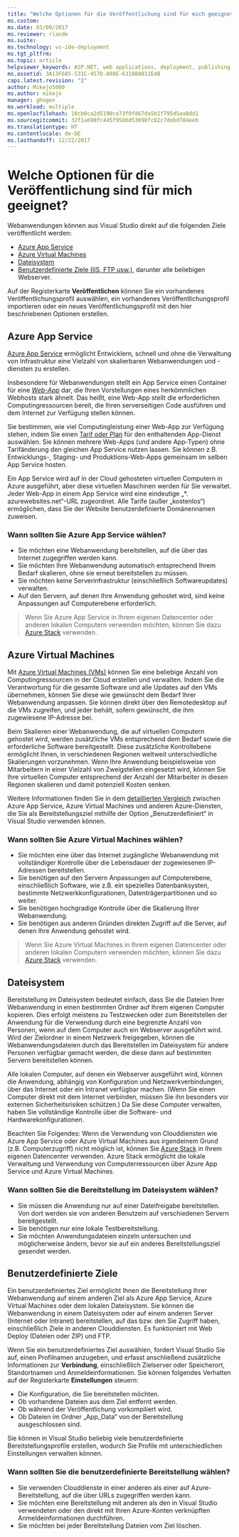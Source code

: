 ```yaml
---
title: "Welche Optionen für die Veröffentlichung sind für mich geeignet? | Microsoft-Dokumentation"
ms.custom: 
ms.date: 03/09/2017
ms.reviewer: riande
ms.suite: 
ms.technology: vs-ide-deployment
ms.tgt_pltfrm: 
ms.topic: article
helpviewer_keywords: ASP.NET, web applications, deployment, publishing
ms.assetid: 3A13F685-531C-457D-A98E-631888011E4B
caps.latest.revision: "1"
author: Mikejo5000
ms.author: mikejo
manager: ghogen
ms.workload: multiple
ms.openlocfilehash: 10cb0ca2d5190ce73f0fd67da5b1f795d5aa8dd1
ms.sourcegitcommit: 32f1a690fc445f9586d53698fc82c7debd784eeb
ms.translationtype: HT
ms.contentlocale: de-DE
ms.lasthandoff: 12/22/2017
---
```

# Welche Optionen für die Veröffentlichung sind für mich geeignet?

Webanwendungen können aus Visual Studio direkt auf die folgenden Ziele veröffentlicht werden:

- [Azure App Service](#azure-app-service)
- [Azure Virtual Machines](#azure-virtual-machines)
- [Dateisystem](#file-system)
- [Benutzerdefinierte Ziele (IIS, FTP usw.)](#custom-targets), darunter alle beliebigen Webserver.

Auf der Registerkarte **Veröffentlichen** können Sie ein vorhandenes Veröffentlichungsprofil auswählen, ein vorhandenes Veröffentlichungsprofil importieren oder ein neues Veröffentlichungsprofil mit den hier beschriebenen Optionen erstellen.

## Azure App Service

[Azure App Service](https://azure.microsoft.com/documentation/articles/app-service-value-prop-what-is/) ermöglicht Entwicklern, schnell und ohne die Verwaltung von Infrastruktur eine Vielzahl von skalierbaren Webanwendungen und -diensten zu erstellen.

Insbesondere für Webanwendungen stellt ein App Service einen Container für eine [*Web-App*](https://azure.microsoft.com/en-us/documentation/articles/app-service-web-overview/) dar, die Ihren Vorstellungen eines herkömmlichen Webhosts stark ähnelt. Das heißt, eine Web-App stellt die erforderlichen Computingressourcen bereit, die Ihren serverseitigen Code ausführen und dem Internet zur Verfügung stellen können.

Sie bestimmen, wie viel Computingleistung einer Web-App zur Verfügung stehen, indem Sie einen [Tarif oder Plan](https://azure.microsoft.com/documentation/articles/azure-web-sites-web-hosting-plans-in-depth-overview/) für den enthaltenden App-Dienst auswählen. Sie können mehrere Web-Apps (und andere App-Typen) ohne Tarifänderung den gleichen App Service nutzen lassen. Sie können z.B. Entwicklungs-, Staging- und Produktions-Web-Apps gemeinsam im selben App Service hosten.

Ein App Service wird auf in der Cloud gehosteten virtuellen Computern in Azure ausgeführt, aber diese virtuellen Maschinen werden für Sie verwaltet. Jeder Web-App in einem App Service wird eine eindeutige „\*. azurewebsites.net“-URL zugeordnet. Alle Tarife (außer „kostenlos“) ermöglichen, dass Sie der Website benutzerdefinierte Domänennamen zuweisen.

### Wann sollten Sie Azure App Service wählen?

- Sie möchten eine Webanwendung bereitstellen, auf die über das Internet zugegriffen werden kann.
- Sie möchten Ihre Webanwendung automatisch entsprechend Ihrem Bedarf skalieren, ohne sie erneut bereitstellen zu müssen.
- Sie möchten keine Serverinfrastruktur (einschließlich Softwareupdates) verwalten.
- Auf den Servern, auf denen Ihre Anwendung gehostet wird, sind keine Anpassungen auf Computerebene erforderlich.


> Wenn Sie Azure App Service in Ihrem eigenen Datencenter oder anderen lokalen Computern verwenden möchten, können Sie dazu [Azure Stack](https://azure.microsoft.com/overview/azure-stack/) verwenden.


## Azure Virtual Machines

Mit [Azure Virtual Machines (VMs)](https://azure.microsoft.com/documentation/services/virtual-machines/) können Sie eine beliebige Anzahl von Computingressourcen in der Cloud erstellen und verwalten. Indem Sie die Verantwortung für die gesamte Software und alle Updates auf den VMs übernehmen, können Sie diese wie gewünscht dem Bedarf Ihrer Webanwendung anpassen. Sie können direkt über den Remotedesktop auf die VMs zugreifen, und jeder behält, sofern gewünscht, die ihm zugewiesene IP-Adresse bei.

Beim Skalieren einer Webanwendung, die auf virtuellen Computern gehostet wird, werden zusätzliche VMs entsprechend dem Bedarf sowie die erforderliche Software bereitgestellt. Diese zusätzliche Kontrollebene ermöglicht Ihnen, in verschiedenen Regionen weltweit unterschiedliche Skalierungen vorzunehmen. Wenn Ihre Anwendung beispielsweise von Mitarbeitern in einer Vielzahl von Zweigstellen eingesetzt wird, können Sie Ihre virtuellen Computer entsprechend der Anzahl der Mitarbeiter in diesen Regionen skalieren und damit potenziell Kosten senken.

Weitere Informationen finden Sie in dem [detaillierten Vergleich](https://azure.microsoft.com/documentation/articles/choose-web-site-cloud-service-vm/) zwischen Azure App Service, Azure Virtual Machines und anderen Azure-Diensten, die Sie als Bereitstellungsziel mithilfe der Option „Benutzerdefiniert“ in Visual Studio verwenden können.

### Wann sollten Sie Azure Virtual Machines wählen?

- Sie möchten eine über das Internet zugängliche Webanwendung mit vollständiger Kontrolle über die Lebensdauer der zugewiesenen IP-Adressen bereitstellen.
- Sie benötigen auf den Servern Anpassungen auf Computerebene, einschließlich Software, wie z.B. ein spezielles Datenbanksysten, bestimmte Netzwerkkonfigurationen, Datenträgerpartitionen und so weiter.
- Sie benötigen hochgradige Kontrolle über die Skalierung Ihrer Webanwendung.
- Sie benötigen aus anderen Gründen direkten Zugriff auf die Server, auf denen Ihre Anwendung gehostet wird.

> Wenn Sie Azure Virtual Machines in Ihrem eigenen Datencenter oder anderen lokalen Computern verwenden möchten, können Sie dazu [Azure Stack](https://azure.microsoft.com/overview/azure-stack/) verwenden.


## Dateisystem

Bereitstellung im Dateisystem bedeutet einfach, dass Sie die Dateien Ihrer Webanwendung in einen bestimmten Ordner auf Ihrem eigenen Computer kopieren. Dies erfolgt meistens zu Testzwecken oder zum Bereitstellen der Anwendung für die Verwendung durch eine begrenzte Anzahl von Personen, wenn auf dem Computer auch ein Webserver ausgeführt wird. Wird der Zielordner in einem Netzwerk freigegeben, können die Webanwendungsdateien durch das Bereitstellen im Dateisystem für andere Personen verfügbar gemacht werden, die diese dann auf bestimmten Servern bereitstellen können.

Alle lokalen Computer, auf denen ein Webserver ausgeführt wird, können die Anwendung, abhängig von Konfiguration und Netzwerkverbindungen, über das Internet oder ein Intranet verfügbar machen. (Wenn Sie einen Computer direkt mit dem Internet verbinden, müssen Sie ihn besonders vor externen Sicherheitsrisiken schützen.) Da Sie diese Computer verwalten, haben Sie vollständige Kontrolle über die Software- und Hardwarekonfigurationen.

Beachten Sie Folgendes: Wenn die Verwendung von Clouddiensten wie Azure App Service oder Azure Virtual Machines aus irgendeinem Grund (z.B. Computerzugriff) nicht möglich ist, können Sie [Azure Stack](https://azure.microsoft.com/overview/azure-stack/) in Ihrem eigenen Datencenter verwenden. Azure Stack ermöglicht die lokale Verwaltung und Verwendung von Computerressourcen über Azure App Service und Azure Virtual Machines.

### Wann sollten Sie die Bereitstellung im Dateisystem wählen?

- Sie müssen die Anwendung nur auf einer Dateifreigabe bereitstellen. Von dort werden sie von anderen Benutzern auf verschiedenen Servern bereitgestellt.
- Sie benötigen nur eine lokale Testbereitstellung.
- Sie möchten Anwendungsdateien einzeln untersuchen und möglicherweise ändern, bevor sie auf ein anderes Bereitstellungsziel gesendet werden.



## Benutzerdefinierte Ziele

Ein benutzerdefiniertes Ziel ermöglicht Ihnen die Bereitstellung Ihrer Webanwendung auf einem anderen Ziel als Azure App Service, Azure Virtual Machines oder dem lokalen Dateisystem. Sie können die Webanwendung in einem Dateisystem oder auf einem anderen Server (Internet oder Intranet) bereitstellen, auf das bzw. den Sie Zugriff haben, einschließlich Ziele in anderen Clouddiensten. Es funktioniert mit Web Deploy (Dateien oder ZIP) und FTP.

Wenn Sie ein benutzerdefiniertes Ziel auswählen, fordert Visual Studio Sie auf, einen Profilnamen anzugeben, und erfasst anschließend zusätzliche Informationen zur **Verbindung**, einschließlich Zielserver oder Speicherort, Standortnamen und Anmeldeinformationen. Sie können folgendes Verhalten auf der Registerkarte **Einstellungen** steuern:

- Die Konfiguration, die Sie bereitstellen möchten.
- Ob vorhandene Dateien aus dem Ziel entfernt werden.
- Ob während der Veröffentlichung vorkompiliert wird.
- Ob Dateien im Ordner „App_Data“ von der Bereitstellung ausgeschlossen sind.

Sie können in Visual Studio beliebig viele benutzerdefinierte Bereitstellungsprofile erstellen, wodurch Sie Profile mit unterschiedlichen Einstellungen verwalten können.

### Wann sollten Sie die benutzerdefinierte Bereitstellung wählen?

- Sie verwenden Clouddienste in einer anderen als einer auf Azure-Bereitstellung, auf die über URLs zugegriffen werden kann.
- Sie möchten eine Bereitstellung mit anderen als den in Visual Studio verwendeten oder den direkt mit Ihren Azure-Konten verknüpften Anmeldeinformationen durchführen.
- Sie möchten bei jeder Bereitstellung Dateien vom Ziel löschen.
